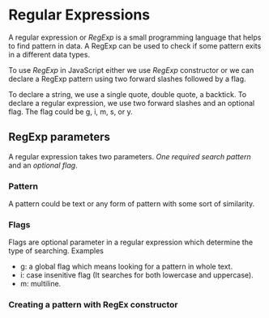 # Regular Expressions
A regular expression or *RegExp* is a small programming language that helps to find pattern in data. A RegExp can be used to check if some pattern exits in a different data types. 

To use *RegExp* in JavaScript either we use *RegExp* constructor or we can declare a RegExp pattern using two forward slashes followed by a flag.

To declare a string, we use a single quote, double quote, a backtick. To declare a regular expression, we use two forward slashes and an optional flag. The flag could be g, i, m, s, or y.

## RegExp parameters
A regular expression takes two parameters. *One required search pattern* and an *optional flag*.

### Pattern
A pattern could be text or any form of pattern with some sort of similarity.

### Flags
Flags are optional parameter in a regular expression which determine the type of searching. Examples
+ g: a global flag which means looking for a pattern in whole text.
+ i: case insenitive flag (It searches for both lowercase and uppercase).
+ m: multiline.

### Creating a pattern with RegEx constructor